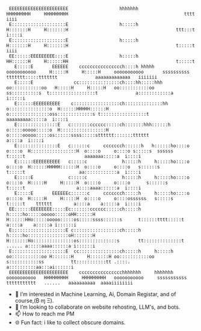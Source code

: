 
                                                                                                                                                                                                          
                                                                                                                                                                                                          
                                                                                                                                                                                                          
                                                                                                                                                                                                          
                                                                                                                                                                                                          
                                                                                                                                                                                                          
                                                                                                                                                                                                          
                                                                                                                                                                                                          
                                                                                                                                                                                                          
                                                                                                                                                                                                          
                                                                                                                                                                                                          
                                                                                                                                                                                                          
                                                                                                                                                                                                          
                                                                                                                                                                                                          
                                                                                                                                                                                                          
                                                                                                                                                                                                          
                                                                                                                                                                                                          
                                                                                                                                                                                                          
                                                                                                                                                                                                          
                                                                                                                                                                                                          
                                                                                                                                                                                                          
                                                                                                                                                                                                          
                                                                                                                                                                                                          
                                                                                                                                                                                                          
                                                                                                                                                                                                          
                                                                                                                                                                                                          
                                                                                                                                                                                                          
     EEEEEEEEEEEEEEEEEEEEEE                   hhhhhhh                              HHHHHHHHH     HHHHHHHHH                                           tttt                                      iiii       
     E::::::::::::::::::::E                   h:::::h                              H:::::::H     H:::::::H                                        ttt:::t                                     i::::i      
     E::::::::::::::::::::E                   h:::::h                              H:::::::H     H:::::::H                                        t:::::t                                      iiii       
     EE::::::EEEEEEEEE::::E                   h:::::h                              HH::::::H     H::::::HH                                        t:::::t                                                 
       E:::::E       EEEEEE    cccccccccccccccch::::h hhhhh          ooooooooooo     H:::::H     H:::::H     ooooooooooo       ssssssssss   ttttttt:::::ttttttt              aaaaaaaaaaaaa   iiiiiii      
       E:::::E               cc:::::::::::::::ch::::hh:::::hhh     oo:::::::::::oo   H:::::H     H:::::H   oo:::::::::::oo   ss::::::::::s  t:::::::::::::::::t              a::::::::::::a  i:::::i      
       E::::::EEEEEEEEEE    c:::::::::::::::::ch::::::::::::::hh  o:::::::::::::::o  H::::::HHHHH::::::H  o:::::::::::::::oss:::::::::::::s t:::::::::::::::::t              aaaaaaaaa:::::a  i::::i      
       E:::::::::::::::E   c:::::::cccccc:::::ch:::::::hhh::::::h o:::::ooooo:::::o  H:::::::::::::::::H  o:::::ooooo:::::os::::::ssss:::::stttttt:::::::tttttt                       a::::a  i::::i      
       E:::::::::::::::E   c::::::c     ccccccch::::::h   h::::::ho::::o     o::::o  H:::::::::::::::::H  o::::o     o::::o s:::::s  ssssss       t:::::t                      aaaaaaa:::::a  i::::i      
       E::::::EEEEEEEEEE   c:::::c             h:::::h     h:::::ho::::o     o::::o  H::::::HHHHH::::::H  o::::o     o::::o   s::::::s            t:::::t                    aa::::::::::::a  i::::i      
       E:::::E             c:::::c             h:::::h     h:::::ho::::o     o::::o  H:::::H     H:::::H  o::::o     o::::o      s::::::s         t:::::t                   a::::aaaa::::::a  i::::i      
       E:::::E       EEEEEEc::::::c     ccccccch:::::h     h:::::ho::::o     o::::o  H:::::H     H:::::H  o::::o     o::::ossssss   s:::::s       t:::::t    tttttt        a::::a    a:::::a  i::::i      
     EE::::::EEEEEEEE:::::Ec:::::::cccccc:::::ch:::::h     h:::::ho:::::ooooo:::::oHH::::::H     H::::::HHo:::::ooooo:::::os:::::ssss::::::s      t::::::tttt:::::t        a::::a    a:::::a i::::::i     
     E::::::::::::::::::::E c:::::::::::::::::ch:::::h     h:::::ho:::::::::::::::oH:::::::H     H:::::::Ho:::::::::::::::os::::::::::::::s       tt::::::::::::::t ...... a:::::aaaa::::::a i::::::i     
     E::::::::::::::::::::E  cc:::::::::::::::ch:::::h     h:::::h oo:::::::::::oo H:::::::H     H:::::::H oo:::::::::::oo  s:::::::::::ss          tt:::::::::::tt .::::.  a::::::::::aa:::ai::::::i     
     EEEEEEEEEEEEEEEEEEEEEE    cccccccccccccccchhhhhhh     hhhhhhh   ooooooooooo   HHHHHHHHH     HHHHHHHHH   ooooooooooo     sssssssssss              ttttttttttt   ......   aaaaaaaaaa  aaaaiiiiiiii     
                                                                                                                                                                                                          
                                                                                                                                                                                                          
                                                                                                                                                                                                          
                                                                                                                                                                                                          
                                                                                                                                                                                                          
                                                                                                                                                                                                          
                                                                                                                                                                                                          
                                                                                                                                                                                                          
                                                                                                                                                                                                          
                                                                                                                                                                                                          
                                                                                                                                                                                                          
                                                                                                                                                                                                          
                                                                                                                                                                                                          
                                                                                                                                                                                                          
                                                                                                                                                                                                          
                                                                                                                                                                                                          
                                                                                                                                                                                                          
                                                                                                                                                                                                          
                                                                                                                                                                                                          
                                                                                                                                                                                                          
                                                                                                                                                                                                          
                                                                                                                                                                                                          
                                                                                                                                                                                                          
                                                                                                                                                                                                          
                                                                                                                                                                                                          
                                                                                                                                                                                                          
                                                                                                                                                                                                          
                                                                                                                                                                                                          
                                                                                                                                                                                                          
                                                                                                                                                                                                          
                                                                                                                                                                                                          
                                                                                                                                                                                                          
                                                                                                                                                                                                          
                                                                                                                                                                                                          
                                                                                                                                                                                                          
                                                                                                                                                                                                          
                                                                                                                                                                                                          
                                                                                                                                                                                                          
                                                                                                                                                                                                          
                                                                                                                                                                                                          
                                                                                                                                                                                                          
                                                                                                                                                                                                          
                                                                                                                                                                                                          
                                                                                                                                                                                                          
                                                                                                                                                                                                          
                                                                                                                                                                                                          
                                                                                                                                                                                                          
                                                                                                                                                                                                          
                                                                                                                                                                                                          
                                                                                                                                                                                                          
                                                                                                                                                                                                          
                                                                                                                                                                                                          
                                                                                                                                                                                                          
                                                                                                                                                                                                          
                                                                                                                                                                                                          
                                                                                                         
- 👀 I’m interested in Machine Learning, Ai, Domain Registar, and of course,(₿ ɱ Ξ).
- 💞️ I’m looking to collaborate on website rehosting, LLM's, and bots.
- 📫 How to reach me PM
- 🌐 Fun fact: i like to collect obscure domains.

<!---
EchoHostAi/EchoHostAi is a ✨ special ✨ repository because its `README.md` (this file) appears on your GitHub profile.
You can click the Preview link to take a look at your changes.
--->
